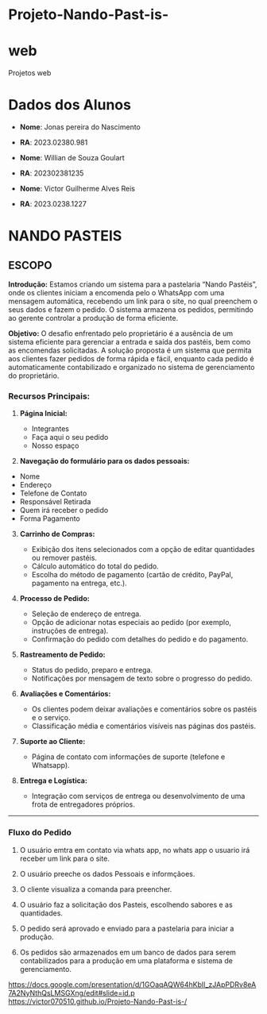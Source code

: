 # Projeto-Nando-Past-is-

# web
Projetos web
# Dados dos Alunos
- **Nome**: Jonas pereira do Nascimento 
- **RA**: 2023.02380.981

- **Nome**: Willian de Souza Goulart 
- **RA**: 202302381235

- **Nome**: Victor Guilherme Alves Reis
- **RA**: 2023.0238.1227

# NANDO PASTEIS
## ESCOPO

**Introdução:**
Estamos criando um sistema para a pastelaria “Nando Pastéis”, onde os clientes iniciam a encomenda pelo o WhatsApp com  uma mensagem automática, recebendo um link para o site, no qual preenchem o seus dados e fazem o pedido. O sistema armazena os pedidos, permitindo ao gerente controlar a produção de forma eficiente.

**Objetivo:** O desafio enfrentado pelo proprietário é a ausência de um sistema eficiente para gerenciar a entrada e saída dos pastéis, bem como as encomendas solicitadas. A solução proposta é um sistema que permita aos clientes fazer pedidos de forma rápida e fácil, enquanto cada pedido é automaticamente contabilizado e organizado no sistema de gerenciamento do proprietário.


### Recursos Principais:

1. **Página Inicial:**
    
    
    - Integrantes
    - Faça aqui o seu pedido
    - Nosso espaço

2. **Navegação do formulário para os dados pessoais:**

 - Nome  
 - Endereço  
 - Telefone de Contato  
 - Responsável Retirada  
 - Quem irá receber o pedido  
 - Forma Pagamento  

3. **Carrinho de Compras:**
    - Exibição dos itens selecionados com a opção de editar quantidades ou remover pastéis.
    - Cálculo automático do total do pedido.
    - Escolha do método de pagamento (cartão de crédito, PayPal, pagamento na entrega, etc.).

4. **Processo de Pedido:**
    - Seleção de endereço de entrega.
    - Opção de adicionar notas especiais ao pedido (por exemplo, instruções de entrega).
    - Confirmação do pedido com detalhes do pedido e do pagamento.

5. **Rastreamento de Pedido:**
    - Status do pedido, preparo e entrega.
    - Notificações por mensagem de texto sobre o progresso do pedido.

6. **Avaliações e Comentários:**
    - Os clientes podem deixar avaliações e comentários sobre os pastéis e o serviço.
    - Classificação média e comentários visíveis nas páginas dos pastéis.

7. **Suporte ao Cliente:**
    - Página de contato com informações de suporte (telefone e Whatsapp).

8. **Entrega e Logística:**
    - Integração com serviços de entrega ou desenvolvimento de uma frota de entregadores próprios.

---

### Fluxo do Pedido

1. O usuário emtra em contato via whats app, no whats app o usuario irá receber um link para o site.

2. O usuário preeche os dados Pessoais e informçãoes.

3. O cliente visualiza a comanda para preencher.

4. O usuário faz a solicitação dos Pasteis, escolhendo sabores e as quantidades.

5. O pedido será aprovado e enviado para a pastelaria para iniciar a produção.

6. Os pedidos são armazenados em um banco de dados para serem contabilizados para a produção em uma plataforma e sistema de gerenciamento.

https://docs.google.com/presentation/d/1GOaqAQW64hKbIl_zJApPDRv8eA7A2NyNthQsLMSGXng/edit#slide=id.p
https://victor070510.github.io/Projeto-Nando-Past-is-/
